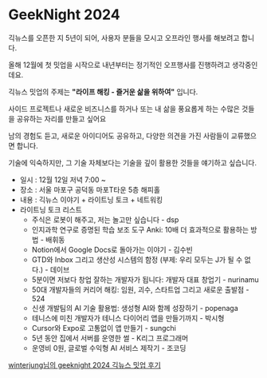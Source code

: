 # GeekNight 2024

긱뉴스를 오픈한 지 5년이 되어, 사용자 분들을 모시고 오프라인 행사를 해보려고 합니다.

올해 12월에 첫 밋업을 시작으로 내년부터는 정기적인 오프행사를 진행하려고 생각중인데요.

긱뉴스 밋업의 주제는 **"라이프 해킹 - 즐거운 삶을 위하여"** 입니다.

사이드 프로젝트나 새로운 비즈니스를 하거나 또는 내 삶을 풍요롭게 하는 수많은 것들을 공유하는 자리를 만들고 싶어요

남의 경험도 듣고, 새로운 아이디어도 공유하고, 다양한 의견을 가진 사람들이 교류했으면 합니다.

기술에 익숙하지만, 그 기술 자체보다는 기술을 깊이 활용한 것들을 얘기하고 싶습니다.

- 일시 : 12월 12일 저녁 7:00 ~
- 장소 : 서울 마포구 공덕동 마포T타운 5층 해피홀
- 내용 : 긱뉴스 이야기 + 라이트닝 토크 + 네트워킹
- 라이트닝 토크 리스트
  - 주식은 로봇이 해주고, 저는 놀고만 싶습니다 - dsp
  - 인지과학 연구로 증명된 학습 보조 도구 Anki: 10배 더 효과적으로 활용하는 방법 - 배휘동
  - Notion에서 Google Docs로 돌아가는 이야기 - 김수빈
  - GTD와 Inbox 그리고 생산성 시스템의 함정 (부제: 우리 모두는 J가 될 수 없다.) - 데이브
  - 5분이면 저보다 창업 잘하는 개발자가 됩니다: 개발자 대표 창업기 - nurinamu
  - 50대 개발자들의 커리어 해킹: 임원, 괴수, 스타트업 그리고 새로운 출발점 - 524
  - 신생 개발팀의 AI 기술 활용법: 생성형 AI와 함께 성장하기 - popenaga
  - 테니스에 미친 개발자가 테니스 다이어리 앱을 만들기까지 - 박시형
  - Cursor와 Expo로 고통없이 앱 만들기 - sungchi
  - 5년 동안 집에서 서버를 운영한 썰 - K리그 프로그래머
  - 운영비 0원, 글로벌 수익형 AI 서비스 제작기 - 조코딩

[winterjung님의 geeknight 2024 긱뉴스 밋업 후기](https://news.hada.io/topic?id=18289)
